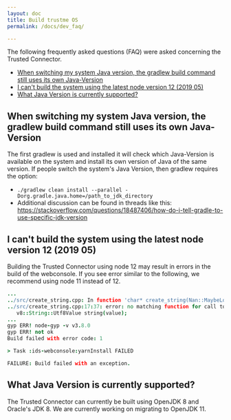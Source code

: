 ```yaml
---
layout: doc
title: Build trustme OS
permalink: /docs/dev_faq/

---
```


The following frequently asked questions (FAQ) were asked concerning the Trusted Connector.

- [When switching my system Java version, the gradlew build command still uses its own Java-Version](#when-switching-my-system-java-version-the-gradlew-build-command-still-uses-its-own-java-version)
- [I can't build the system using the latest node version 12 (2019 05)](#i-cant-build-the-system-using-the-latest-node-version-12-2019-05)
- [What Java Version is currently supported?](#what-java-version-is-currently-supported)

## When switching my system Java version, the gradlew build command still uses its own Java-Version

The first gradlew is used and installed it will check which Java-Version is available on the system and install its own version of Java of the same version. If people switch the system's Java Version, then gradlew requires the option:

- `./gradlew clean install --parallel -Dorg.gradle.java.home=/path_to_jdk_directory`
- Additional discussion can be found in threads like this: https://stackoverflow.com/questions/18487406/how-do-i-tell-gradle-to-use-specific-jdk-version

## I can't build the system using the latest node version 12 (2019 05)

Building the Trusted Connector using node 12 may result in errors in the build of the webconsole. If you see error similar to the following, we recommend using node 11 instead of 12. 

```coffee
...
../src/create_string.cpp: In function 'char* create_string(Nan::MaybeLocal<v8::Value>)':
../src/create_string.cpp:17:37: error: no matching function for call to 'v8::String::Utf8Value::Utf8Value(v8::Local<v8::Value>&)'
   v8::String::Utf8Value string(value);
...
gyp ERR! node-gyp -v v3.8.0
gyp ERR! not ok 
Build failed with error code: 1

> Task :ids-webconsole:yarnInstall FAILED

FAILURE: Build failed with an exception.
```

<!-- > ## I can't connect a mysql data source to the connector 

The camel components which are required to access a MySQL data are preloaded in the images
-->

## What Java Version is currently supported?

The Trusted Connector can currently be built using OpenJDK 8 and Oracle's JDK 8. We are currently working on migrating to OpenJDK 11.